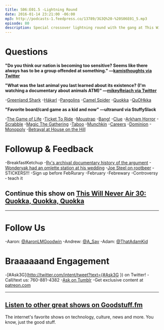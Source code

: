 ```yaml
---
title: S06:E01.5 -Lightning Round
date: 2016-01-14 23:21:00 -06:00
mp3: http://podcasts-1.feedpress.co/13789/3G3Q%20-%20S06E01_5.mp3
episode: 80
description: Special crossover lightning round with the gang at This Will Never Air
---
```


# Questions

**"Do you think our nation is becoming too sensitive? Seems like there always has to be a group offended at something." —[kamisthoughts via Twitter][1]**

**"What was the last animal you last learned about its existence? (I'm watching a documentary about animals ATM)" —[mikeyReiach via Twitter][2]**

-[Greenland Shark][3]
-[Hákarl][4]
-[Pangolins][5]
-[Camel Spider][6]
-[Quokka][7]
-[QuOHkka][8]

**"Favorite board/card game as a kid and now" —ultranurd via StuffySlack**

-[The Game of Life][9]
-[Ticket To Ride][10]
-[Moustrap][11]
-[Bang!][12]
-[Clue][13]
-[Arkham Horror][14]
-[Scrabble][15]
-[Magic The Gathering][16]
-[Taboo][17]
-[Munchkin][18]
-[Careers][19]
-[Dominion][20]
-[Monopoly][21]
-[Betrayal at House on the Hill][22]

# Followup &amp; Feedback

-BreakfastKetchup
-[Ry's archival documentary history of the argument][23]
-[Wonderyak had an omlette station at his wedding][24]
-[Joe Steel on rootbeer][25]
-STICKERS!!!
  -Sign up before FebRurary
  -February
  -Febrewary
  -Controversy ‐ teach it

## Continue this show on [This Will Never Air 30: Quokka, Quokka, Quokka][26]

***

# Follow Us
-Aaron: [@AaronLMGoodwin](http://twitter.com/aaronlmgoodwin)
-Andrew: [@A_Sav](http://twitter.com/a_sav)
-Adam: [@ThatAdamKid](http://twitter.com/thatadamkid)

# Braaaaaand Engagement
-[#Ask3G](http://twitter.com/intent/tweet?text={#Ask3G }) on Twitter!
-Call/text us: 760-881-4382
-[Ask on Tumblr](http://3g3q.co/ask)
-Get exclusive content at [patreon.com](http://www.patreon.com/3g3q)

***

## [Listen to other great shows on Goodstuff.fm](http://goodstuff.fm/)
The internet's favorite shows on technology, culture, news and more. You know, just the good stuff.

[1]: https://twitter.com/608372027/status/687351405187706880
[2]: http://twitter.com/mikeyReiach/status/670633697545072640
[3]: https://en.wikipedia.org/wiki/Greenland_shark
[4]: https://en.wikipedia.org/wiki/H%C3%A1karl
[5]: https://en.wikipedia.org/wiki/Pangolin
[6]: https://en.wikipedia.org/wiki/Solifugae
[7]: https://i.ytimg.com/vi/178BWFbldCY/hqdefault.jpg
[8]: http://images.mentalfloss.com/sites/default/files/styles/insert_main_wide_image/public/92172514.png
[9]: https://en.wikipedia.org/wiki/The_Game_of_Life
[10]: http://www.daysofwonder.com/tickettoride/en/usa/
[11]: http://www.amazon.com/Hasbro-4657-Mousetrap-Game/dp/B00000DMFD
[12]: http://bit.ly/1RoQyCI
[13]: http://www.target.com/p/retro-series-clue-1986-edition-game/-/A-17072455
[14]: https://www.fantasyflightgames.com/en/products/arkham-horror/
[15]: http://www.pogo.com/games/scrabble
[16]: http://magic.wizards.com/
[17]: http://bit.ly/1Wd5e7f
[18]: http://www.worldofmunchkin.com/game/
[19]: http://bit.ly/1Wd5jbb
[20]: http://riograndegames.com/Game/278-Dominion
[21]: http://www.hasbro.com/en-us/brands/monopoly
[22]: https://boardgamegeek.com/boardgame/10547/betrayal-house-hill
[23]: http://sfy.co/d0sZ7
[24]: https://twitter.com/wonderyak/status/687350266903937024
[25]: https://twitter.com/joesteel/status/686676410224619520
[26]: http://www.thiswillneverair.com/30
